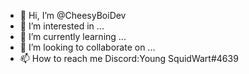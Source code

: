 - 👋 Hi, I’m @CheesyBoiDev
- 👀 I’m interested in ...
- 🌱 I’m currently learning ...
- 💞️ I’m looking to collaborate on ...
- 📫 How to reach me Discord:Young SquidWart#4639

<!---
CheesyBoiDev/CheesyBoiDev is a ✨ special ✨ repository because its `README.md` (this file) appears on your GitHub profile.
You can click the Preview link to take a look at your changes.
--->
